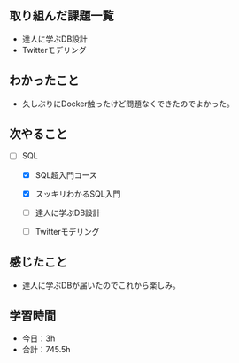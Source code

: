 ## 取り組んだ課題一覧

- 達人に学ぶDB設計
- Twitterモデリング

## わかったこと
- 久しぶりにDocker触ったけど問題なくできたのでよかった。

## 次やること

- [ ] SQL
    - [x] SQL超入門コース
    - [x] スッキリわかるSQL入門
    - [ ] 達人に学ぶDB設計
    - [ ] Twitterモデリング


## 感じたこと
- 達人に学ぶDBが届いたのでこれから楽しみ。

## 学習時間

- 今日：3h
- 合計：745.5h